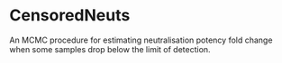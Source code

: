 # CensoredNeuts
An MCMC procedure for estimating neutralisation potency fold change when some samples drop below the limit of detection.
